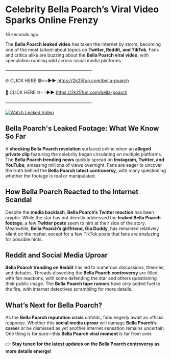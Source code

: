# Celebrity Bella Poarch’s Viral Video Sparks Online Frenzy

18 seconds ago

The **Bella Poarch leaked video** has taken the internet by storm, becoming one of the most talked-about topics on **Twitter, Reddit, and TikTok**. Fans and critics alike are buzzing about the **Bella Poarch viral video**, with speculation running wild across social media platforms.

———————————————————-

🌐 CLICK HERE 🟢==►► https://2k25fun.com/bella-poarch

🔴 CLICK HERE 🌐==►► https://2k25fun.com/bella-poarch

———————————————————-

[![Watch Leaked Video](https://miro.medium.com/v2/resize:fit:828/format:webp/1*cilzJN44JGOrTw9NJCrNHA.gif "Watch Leaked Video")](https://2k25fun.com/bella-poarch)

## **Bella Poarch's Leaked Footage: What We Know So Far**  
A **shocking Bella Poarch revelation** surfaced online when an **alleged private clip** featuring the celebrity began circulating on multiple platforms. The **Bella Poarch trending news** quickly spread on **Instagram, Twitter, and YouTube**, amassing millions of views overnight. Fans are eager to uncover the truth behind the **Bella Poarch latest controversy**, with many questioning whether the footage is real or manipulated.  

## **How Bella Poarch Reacted to the Internet Scandal**  
Despite the **media backlash**, **Bella Poarch’s Twitter reaction** has been cryptic. While the star has not directly addressed the **leaked Bella Poarch footage**, a few **Twitter posts** seem to hint at their side of the story. Meanwhile, **Bella Poarch’s girlfriend, Gia Duddy**, has remained relatively silent on the matter, except for a few TikTok posts that fans are analyzing for possible hints.  

## **Reddit and Social Media Uproar**  
**Bella Poarch trending on Reddit** has led to numerous discussions, theories, and debates. Threads dissecting the **Bella Poarch controversy** are filled with fan reactions, with some defending the star and others questioning their public image. The **Bella Poarch tape rumors** have only added fuel to the fire, with internet detectives scrambling for more details.  

## **What’s Next for Bella Poarch?**  
As the **Bella Poarch reputation crisis** unfolds, fans eagerly await an official response. Whether this **social media uproar** will damage **Bella Poarch’s career** or be dismissed as yet another internet sensation remains uncertain. One thing is for sure—this **Bella Poarch viral moment** is far from over.  

👉 **Stay tuned for the latest updates on the Bella Poarch controversy as more details emerge!**  